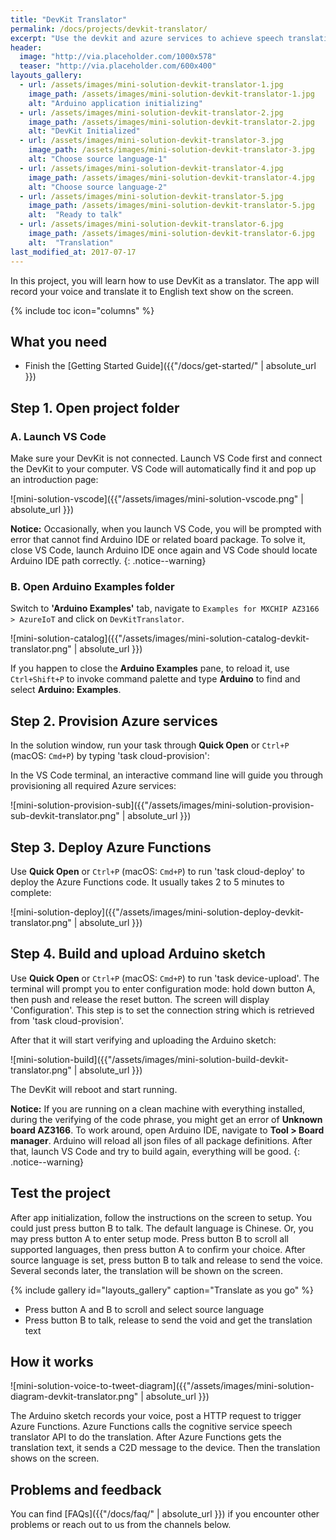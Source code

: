 ```yaml
---
title: "DevKit Translator"
permalink: /docs/projects/devkit-translator/
excerpt: "Use the devkit and azure services to achieve speech translation."
header:
  image: "http://via.placeholder.com/1000x578"
  teaser: "http://via.placeholder.com/600x400"
layouts_gallery:
  - url: /assets/images/mini-solution-devkit-translator-1.jpg
    image_path: /assets/images/mini-solution-devkit-translator-1.jpg
    alt: "Arduino application initializing"
  - url: /assets/images/mini-solution-devkit-translator-2.jpg
    image_path: /assets/images/mini-solution-devkit-translator-2.jpg
    alt: "DevKit Initialized"
  - url: /assets/images/mini-solution-devkit-translator-3.jpg
    image_path: /assets/images/mini-solution-devkit-translator-3.jpg
    alt: "Choose source language-1"
  - url: /assets/images/mini-solution-devkit-translator-4.jpg
    image_path: /assets/images/mini-solution-devkit-translator-4.jpg
    alt: "Choose source language-2"
  - url: /assets/images/mini-solution-devkit-translator-5.jpg
    image_path: /assets/images/mini-solution-devkit-translator-5.jpg
    alt:  "Ready to talk"
  - url: /assets/images/mini-solution-devkit-translator-6.jpg
    image_path: /assets/images/mini-solution-devkit-translator-6.jpg
    alt:  "Translation"
last_modified_at: 2017-07-17
---
```


In this project, you will learn how to use DevKit as a translator. The app will record your voice and translate it to English text show on the screen.

{% include toc icon="columns" %}

## What you need

* Finish the [Getting Started Guide]({{"/docs/get-started/" | absolute_url }})


## Step 1. Open project folder

### A. Launch VS Code

Make sure your DevKit is not connected. Launch VS Code first and connect the DevKit to your computer. VS Code will automatically find it and pop up an introduction page:

![mini-solution-vscode]({{"/assets/images/mini-solution-vscode.png" | absolute_url }})

**Notice:** Occasionally, when you launch VS Code, you will be prompted with error that cannot find Arduino IDE or related board package. To solve it, close VS Code, launch Arduino IDE once again and VS Code should locate Arduino IDE path correctly.
{: .notice--warning}

### B. Open Arduino Examples folder

Switch to **'Arduino Examples'** tab, navigate to `Examples for MXCHIP AZ3166 > AzureIoT` and click on `DevKitTranslator`.

![mini-solution-catalog]({{"/assets/images/mini-solution-catalog-devkit-translator.png" | absolute_url }})

If you happen to close the **Arduino Examples** pane, to reload it, use `Ctrl+Shift+P` to invoke command palette and type **Arduino** to find and select **Arduino: Examples**.

## Step 2. Provision Azure services

In the solution window, run your task through **Quick Open** or `Ctrl+P` (macOS: `Cmd+P`) by typing 'task cloud-provision':

In the VS Code terminal, an interactive command line will guide you through provisioning all required Azure services:

![mini-solution-provision-sub]({{"/assets/images/mini-solution-provision-sub-devkit-translator.png" | absolute_url }})

## Step 3. Deploy Azure Functions

Use **Quick Open** or `Ctrl+P` (macOS: `Cmd+P`) to run 'task cloud-deploy' to deploy the Azure Functions code. It usually takes 2 to 5 minutes to complete:

![mini-solution-deploy]({{"/assets/images/mini-solution-deploy-devkit-translator.png" | absolute_url }})

## Step 4. Build and upload Arduino sketch

Use **Quick Open** or `Ctrl+P` (macOS: `Cmd+P`) to run 'task device-upload'. The terminal will prompt you to enter configuration mode: hold down button A, then push and release the reset button. The screen will display 'Configuration'. This step is to set the connection string which is retrieved from 'task cloud-provision'.

After that it will start verifying and uploading the Arduino sketch:

![mini-solution-build]({{"/assets/images/mini-solution-build-devkit-translator.png" | absolute_url }})

The DevKit will reboot and start running.

**Notice:** If you are running on a clean machine with everything installed, during the verifying of the code phrase, you might get an error of **Unknown board AZ3166**.
To work around, open Arduino IDE, navigate to **Tool > Board manager**. Arduino will reload all json files of all package definitions. After that, launch VS Code and try to build again, everything will be good.
{: .notice--warning}

## Test the project

After app initialization, follow the instructions on the screen to setup. You could just press button B to talk. The default language is Chinese. Or, you may press button A to enter setup mode. Press button B to scroll all supported languages, then press button A to confirm your choice. After source language is set, press button B to talk and release to send the voice. Several seconds later, the translation will be shown on the screen.

{% include gallery id="layouts_gallery" caption="Translate as you go" %}

- Press button A and B to scroll and select source language
- Press button B to talk, release to send the void and get the translation text

## How it works

![mini-solution-voice-to-tweet-diagram]({{"/assets/images/mini-solution-diagram-devkit-translator.png" | absolute_url }})

The Arduino sketch records your voice, post a HTTP request to trigger Azure Functions. Azure Functions calls the cognitive service speech translator API to do the translation. After Azure Functions gets the translation text, it sends a C2D message to the device. Then the translation shows on the screen.

## Problems and feedback

You can find [FAQs]({{"/docs/faq/" | absolute_url }}) if you encounter other problems or reach out to us from the channels below.